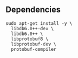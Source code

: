 ## Dependencies

```
sudo apt-get install -y \
  libdb6.0++-dev \
  libdb6.0++ \
  libprotobuf8 \
  libprotobuf-dev \
  protobuf-compiler
```

